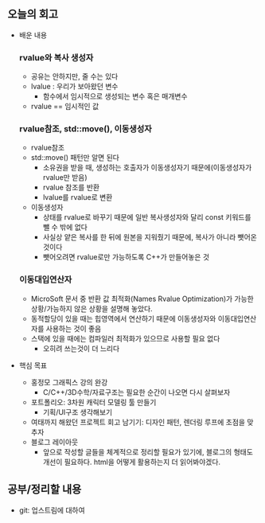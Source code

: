 ## 오늘의 회고
- 배운 내용
    ### rvalue와 복사 생성자
	- 공유는 안하지만, 줄 수는 있다
	- lvalue : 우리가 보아왔던 변수
        - 함수에서 임시적으로 생성되는 변수 혹은 매개변수
	- rvalue == 임시적인 값
	### rvalue참조, std::move(), 이동생성자
	- rvalue참조
	- std::move() 패턴만 알면 된다
		- 소유권을 받을 때, 생성하는 호출자가 이동생성자기 때문에(이동생성자가 rvalue만 받음)
		- rvalue 참조를 반환
		- lvalue를 rvalue로 변환
	- 이동생성자
	    - 상태를 rvalue로 바꾸기 때문에 일반 복사생성자와 달리 const 키워드를 뺄 수 밖에 없다
	    - 사실상 얕은 복사를 한 뒤에 원본을 지워줬기 때문에, 복사가 아니라 뺏어온 것이다
	    - 뺏어오려면 rvalue로만 가능하도록 C++가 만들어놓은 것
	### 이동대입연산자
	- MicroSoft 문서 중 반환 값 최적화(Names Rvalue Optimization)가 가능한 상황/가능하지 않은 상황을 설명해 놓았다.
	- 동적할당이 있을 때는 힙영역에서 연산하기 때문에 이동생성자와 이동대입연산자를 사용하는 것이 좋음
	- 스택에 있을 때에는 컴파일러 최적화가 있으므로 사용할 필요 없다
        - 오히려 쓰는것이 더 느리다

- 핵심 목표
    - 홍정모 그래픽스 강의 완강
        - C/C++/3D수학/자료구조는 필요한 순간이 나오면 다시 살펴보자
    - 포트폴리오: 3차원 캐릭터 모델링 툴 만들기
        - 기획/UI구조 생각해보기
    - 여태까지 해왔던 프로젝트 회고 남기기: 디자인 패턴, 렌더링 루프에 초점을 맞추자
    - 블로그 레이아웃
        - 앞으로 작성할 글들을 체계적으로 정리할 필요가 있기에, 블로그의 형태도 개선이 필요하다. html을 어떻게 활용하는지 더 읽어봐야겠다.

## 공부/정리할 내용
- git: 업스트림에 대하여
